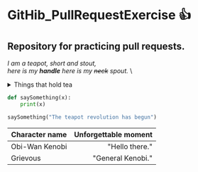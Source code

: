 # GitHib_PullRequestExercise :+1:
## Repository for practicing pull requests.

_I am a teapot, short and stout,_ \
_here is my **handle** here is my ~~neck~~ spout._ \

<details>
<summary>Things that hold tea </summary>
* Teapot
 * Usually made of china or porcelain
* Flasks
* Mugs
</details>

```python
def saySomething(x):
    print(x)

saySomething("The teapot revolution has begun")
```

| Character name | Unforgettable moment |
|----|---:|
| Obi-Wan Kenobi | "Hello there." |
| Grievous | "General Kenobi." |
